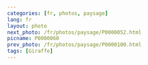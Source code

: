 ```yaml
---
categories: [fr, photos, paysage]
lang: fr
layout: photo
next_photo: /fr/photos/paysage/P0000052.html
picname: P0000060
prev_photo: /fr/photos/paysage/P0000100.html
tags: [Giraffe]
---
```

